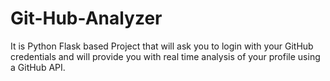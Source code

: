 # Git-Hub-Analyzer

It is Python Flask based Project that will ask you to login with your GitHub credentials and will provide you with real time analysis of your profile using a GitHub API.

